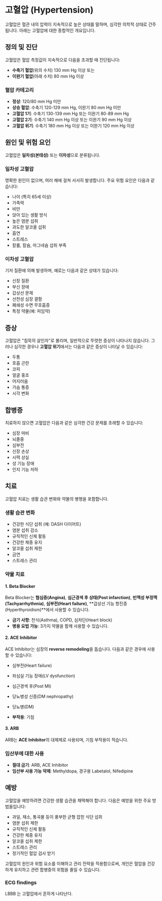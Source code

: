 # 고혈압 (Hypertension)

고혈압은 혈관 내의 압력이 지속적으로 높은 상태를 말하며, 심각한 의학적 상태로 간주됩니다. 아래는 고혈압에 대한 종합적인 개요입니다.

## 정의 및 진단
고혈압은 혈압 측정값이 지속적으로 다음을 초과할 때 진단됩니다:
- **수축기 혈압**(위의 수치) 130 mm Hg 이상 또는
- **이완기 혈압**(아래 수치) 80 mm Hg 이상

### 혈압 카테고리
- **정상**: 120/80 mm Hg 미만
- **상승 혈압**: 수축기 120-129 mm Hg, 이완기 80 mm Hg 미만
- **고혈압 1기**: 수축기 130-139 mm Hg 또는 이완기 80-89 mm Hg
- **고혈압 2기**: 수축기 140 mm Hg 이상 또는 이완기 90 mm Hg 이상
- **고혈압 위기**: 수축기 180 mm Hg 이상 또는 이완기 120 mm Hg 이상

## 원인 및 위험 요인
고혈압은 **일차성(본태성)** 또는 **이차성**으로 분류됩니다.

### 일차성 고혈압
명확한 원인이 없으며, 여러 해에 걸쳐 서서히 발생합니다. 주요 위험 요인은 다음과 같습니다:
- 나이 (특히 65세 이상)
- 가족력
- 비만
- 앉아 있는 생활 방식
- 높은 염분 섭취
- 과도한 알코올 섭취
- 흡연
- 스트레스
- 칼륨, 칼슘, 마그네슘 섭취 부족

### 이차성 고혈압
기저 질환에 의해 발생하며, 예로는 다음과 같은 상태가 있습니다:
- 신장 질환
- 부신 장애
- 갑상선 문제
- 선천성 심장 결함
- 폐쇄성 수면 무호흡증
- 특정 약물(예: 피임약)

## 증상
고혈압은 "침묵의 살인자"로 불리며, 일반적으로 뚜렷한 증상이 나타나지 않습니다. 그러나 심각한 경우나 **고혈압 위기**에서는 다음과 같은 증상이 나타날 수 있습니다:
- 두통
- 호흡 곤란
- 코피
- 얼굴 홍조
- 어지러움
- 가슴 통증
- 시각 변화

## 합병증
치료하지 않으면 고혈압은 다음과 같은 심각한 건강 문제를 초래할 수 있습니다:
- 심장 마비
- 뇌졸중
- 심부전
- 신장 손상
- 시력 상실
- 성 기능 장애
- 인지 기능 저하

## 치료
고혈압 치료는 생활 습관 변화와 약물의 병행을 포함합니다.

### 생활 습관 변화
- 건강한 식단 섭취 (예: DASH 다이어트)
- 염분 섭취 감소
- 규칙적인 신체 활동
- 건강한 체중 유지
- 알코올 섭취 제한
- 금연
- 스트레스 관리

### 약물 치료

#### 1. Beta Blocker
Beta Blocker는 **협심증(Angina)**, **심근경색 후 상태(Post infarction)**, **빈맥성 부정맥(Tachyarrhythmia)**, **심부전(Heart failure)**, **갑상선 기능 항진증(Hyperthyroidism)**에서 사용할 수 있습니다.

- **금기 사항**: 천식(Asthma), COPD, 심차단(Heart block)
- **병용 요법 가능**: 3가지 약물을 함께 사용할 수 있습니다.

#### 2. ACE Inhibitor
ACE Inhibitor는 심장의 **reverse remodeling**을 돕습니다. 다음과 같은 경우에 사용할 수 있습니다:
- 심부전(Heart failure)
- 좌심실 기능 장애(LV dysfunction)
- 심근경색 후(Post MI)
- 당뇨병성 신증(DM nephropathy)
- 당뇨병(DM)

- **부작용**: 기침

#### 3. ARB
ARB는 **ACE Inhibitor**의 대체제로 사용되며, 기침 부작용이 적습니다.

### 임산부에 대한 사용
- **절대 금기**: ARB, ACE Inhibitor
- **임산부 사용 가능 약제**: Methyldopa, 경구용 Labetalol, Nifedipine

## 예방
고혈압을 예방하려면 건강한 생활 습관을 채택해야 합니다. 다음은 예방을 위한 주요 방법들입니다:
- 과일, 채소, 통곡물 등이 풍부한 균형 잡힌 식단 섭취
- 염분 섭취 제한
- 규칙적인 신체 활동
- 건강한 체중 유지
- 알코올 섭취 제한
- 스트레스 관리
- 정기적인 혈압 검사 받기

고혈압의 원인과 위험 요소를 이해하고 관리 전략을 적용함으로써, 개인은 혈압을 건강하게 유지하고 관련 합병증의 위험을 줄일 수 있습니다.




### ECG findings

LBBB 는 고혈압에서 흔하게 나타난다.
